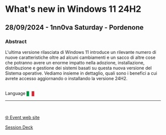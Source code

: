 # What's new in Windows 11 24H2
## 28/09/2024 - 1nn0va Saturday - Pordenone 
### Abstract
L'ultima versione rilasciata di Windows 11 introduce un rilevante numero di nuove caratteristiche oltre ad alcuni cambiamenti e un sacco di altre cose che potranno avere un enorme impatto nella adozione, installazione, distribuzione e gestione dei sistemi basati su questa nuova versione del Sistema operative.
Vediamo insieme in dettaglio, quali sono i benefici a cui avrete accesso aggiornando o installando la versione 24H2.


<br/>
Language <img width="25" src="https://raw.githubusercontent.com/dpcons/DPCons/Dev/Resources/FlagItaly.svg" style="vertical-align:middle">
<br/>

---

<br/>
<p>
<a href="https://1nn0vasat2024.1nn0va.it/agenda.html">🌐 Event web site</a>
</p>

<p>
<a href="https://github.com/dpcons/DPCons/blob/main/Decks/20240928-What's new in Windows 11 24H2.pdf"  
target="_blank">Session Deck</a>
</a>
</p>

